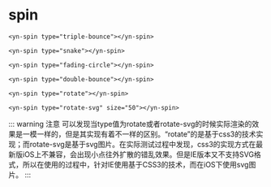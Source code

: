 <demo-mobile location="https://ui.dullar.xyz/earth/#/spin"></demo-mobile>
# spin

```vue
<yn-spin type="triple-bounce"></yn-spin>
```
```vue
<yn-spin type="snake"></yn-spin>
```
```vue
<yn-spin type="fading-circle"></yn-spin>
```
```vue
<yn-spin type="double-bounce"></yn-spin>
```
```vue
<yn-spin type="rotate"></yn-spin>
```
```vue
<yn-spin type="rotate-svg" size="50"></yn-spin>
```

::: warning 注意
可以发现当type值为rotate或者rotate-svg的时候实际渲染的效果是一模一样的，但是其实现有着不一样的区别。“rotate”的是基于css3的技术实现；而rotate-svg是基于svg图片。在实际测试过程中发现，css3的实现方式在最新版iOS上不兼容，会出现小点往外扩散的错乱效果。但是IE版本又不支持SVG格式，所以在使用的过程中，针对IE使用基于CSS3的技术，而在iOS下使用svg图片。
:::